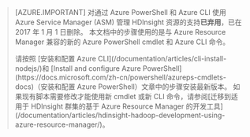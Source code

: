 > [AZURE.IMPORTANT]
> 对通过 Azure PowerShell 和 Azure CLI 使用 Azure Service Manager (ASM) 管理 HDInsight 资源的支持**已弃用**，已在 2017 年 1 月 1 日删除。 本文档中的步骤使用的是与 Azure Resource Manager 兼容的新的 Azure PowerShell cmdlet 和 Azure CLI 命令。
> <p> 请按照 [安装和配置 Azure CLI](/documentation/articles/cli-install-nodejs/)和 [Install and configure Azure PowerShell](https://docs.microsoft.com/zh-cn/powershell/azureps-cmdlets-docs)（安装和配置 Azure PowerShell）文章中的步骤安装最新版本。 如果现有脚本需要修改才能使用新 cmdlet 或新 CLI 命令，请参阅[迁移到适用于 HDInsight 群集的基于 Azure Resource Manager 的开发工具](/documentation/articles/hdinsight-hadoop-development-using-azure-resource-manager/)。
>